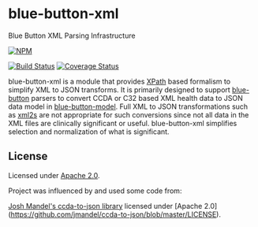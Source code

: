 blue-button-xml
=================

Blue Button XML Parsing Infrastructure

[![NPM](https://nodei.co/npm/blue-button-xml.png)](https://nodei.co/npm/blue-button-xml/)

[![Build Status](https://travis-ci.org/amida-tech/blue-button-xml.svg)](https://travis-ci.org/amida-tech/blue-button-xml)
[![Coverage Status](https://coveralls.io/repos/amida-tech/blue-button-xml/badge.png)](https://coveralls.io/r/amida-tech/blue-button-xml)

blue-button-xml is a module that provides [XPath](http://www.w3.org/TR/xpath) based formalism to simplify XML to JSON transforms.  It is primarily designed to support [blue-button](https://github.com/amida-tech/blue-button) parsers to convert CCDA or C32 based XML health data to JSON data model in [blue-button-model](https://github.com/amida-tech/blue-button-model). Full XML to JSON transformations such as [xml2s](https://github.com/Leonidas-from-XIV/node-xml2js) are not appropriate for such conversions since not all data in the XML files are clinically significant or useful.  blue-button-xml simplifies selection and normalization of what is significant. 

## License

Licensed under [Apache 2.0](./LICENSE).

Project was influenced by and used some code from:

[Josh Mandel's ccda-to-json library](https://github.com/jmandel/ccda-to-json) licensed under [Apache 2.0] (https://github.com/jmandel/ccda-to-json/blob/master/LICENSE).
